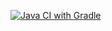 [![Java CI with Gradle](https://github.com/sergey163855/PageObjectTest/actions/workflows/gradle.yml/badge.svg)](https://github.com/sergey163855/PageObjectTest/actions/workflows/gradle.yml)
